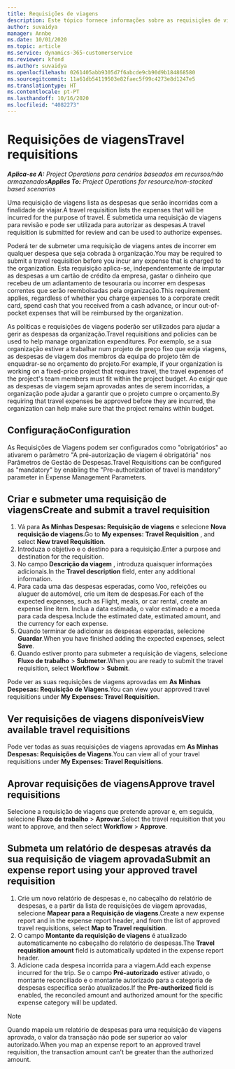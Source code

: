```yaml
---
title: Requisições de viagens
description: Este tópico fornece informações sobre as requisições de viagens.
author: suvaidya
manager: Annbe
ms.date: 10/01/2020
ms.topic: article
ms.service: dynamics-365-customerservice
ms.reviewer: kfend
ms.author: suvaidya
ms.openlocfilehash: 0261405abb9305d7f6abcde9cb90d9b184868580
ms.sourcegitcommit: 11a61db54119503e82faec5f99c4273e8d1247e5
ms.translationtype: HT
ms.contentlocale: pt-PT
ms.lasthandoff: 10/16/2020
ms.locfileid: "4082273"
---
```

# <a name="travel-requisitions"></a><span data-ttu-id="0c1c1-103">Requisições de viagens</span><span class="sxs-lookup"><span data-stu-id="0c1c1-103">Travel requisitions</span></span>

<span data-ttu-id="0c1c1-104">_**Aplica-se A:** Project Operations para cenários baseados em recursos/não armazenados_</span><span class="sxs-lookup"><span data-stu-id="0c1c1-104">_**Applies To:** Project Operations for resource/non-stocked based scenarios_</span></span>

<span data-ttu-id="0c1c1-105">Uma requisição de viagens lista as despesas que serão incorridas com a finalidade de viajar.</span><span class="sxs-lookup"><span data-stu-id="0c1c1-105">A travel requisition lists the expenses that will be incurred for the purpose of travel.</span></span> <span data-ttu-id="0c1c1-106">É submetida uma requisição de viagens para revisão e pode ser utilizada para autorizar as despesas.</span><span class="sxs-lookup"><span data-stu-id="0c1c1-106">A travel requisition is submitted for review and can be used to authorize expenses.</span></span>

<span data-ttu-id="0c1c1-107">Poderá ter de submeter uma requisição de viagens antes de incorrer em qualquer despesa que seja cobrada à organização.</span><span class="sxs-lookup"><span data-stu-id="0c1c1-107">You may be required to submit a travel requisition before you incur any expense that is charged to the organization.</span></span> <span data-ttu-id="0c1c1-108">Esta requisição aplica-se, independentemente de imputar as despesas a um cartão de crédito da empresa, gastar o dinheiro que recebeu de um adiantamento de tesouraria ou incorrer em despesas correntes que serão reembolsadas pela organização.</span><span class="sxs-lookup"><span data-stu-id="0c1c1-108">This requirement applies, regardless of whether you charge expenses to a corporate credit card, spend cash that you received from a cash advance, or incur out-of-pocket expenses that will be reimbursed by the organization.</span></span>

<span data-ttu-id="0c1c1-109">As políticas e requisições de viagens poderão ser utilizados para ajudar a gerir as despesas da organização.</span><span class="sxs-lookup"><span data-stu-id="0c1c1-109">Travel requisitions and policies can be used to help manage organization expenditures.</span></span> <span data-ttu-id="0c1c1-110">Por exemplo, se a sua organização estiver a trabalhar num projeto de preço fixo que exija viagens, as despesas de viagem dos membros da equipa do projeto têm de enquadrar-se no orçamento do projeto.</span><span class="sxs-lookup"><span data-stu-id="0c1c1-110">For example, if your organization is working on a fixed-price project that requires travel, the travel expenses of the project's team members must fit within the project budget.</span></span> <span data-ttu-id="0c1c1-111">Ao exigir que as despesas de viagem sejam aprovadas antes de serem incorridas, a organização pode ajudar a garantir que o projeto cumpre o orçamento.</span><span class="sxs-lookup"><span data-stu-id="0c1c1-111">By requiring that travel expenses be approved before they are incurred, the organization can help make sure that the project remains within budget.</span></span>

## <a name="configuration"></a><span data-ttu-id="0c1c1-112">Configuração</span><span class="sxs-lookup"><span data-stu-id="0c1c1-112">Configuration</span></span> 

<span data-ttu-id="0c1c1-113">As Requisições de Viagens podem ser configurados como "obrigatórios" ao ativarem o parâmetro "A pré-autorização de viagem é obrigatória" nos Parâmetros de Gestão de Despesas.</span><span class="sxs-lookup"><span data-stu-id="0c1c1-113">Travel Requisitions can be configured as "mandatory" by enabling the "Pre-authorization of travel is mandatory" parameter in Expense Management Parameters.</span></span> 

## <a name="create-and-submit-a-travel-requisition"></a><span data-ttu-id="0c1c1-114">Criar e submeter uma requisição de viagens</span><span class="sxs-lookup"><span data-stu-id="0c1c1-114">Create and submit a travel requisition</span></span>

1. <span data-ttu-id="0c1c1-115">Vá para **As Minhas Despesas: Requisição de viagens** e selecione **Nova requisição de viagens**.</span><span class="sxs-lookup"><span data-stu-id="0c1c1-115">Go to **My expenses: Travel Requisition** , and select **New travel Requisition**.</span></span>
2. <span data-ttu-id="0c1c1-116">Introduza o objetivo e o destino para a requisição.</span><span class="sxs-lookup"><span data-stu-id="0c1c1-116">Enter a purpose and destination for the requisition.</span></span>
3. <span data-ttu-id="0c1c1-117">No campo **Descrição da viagem** , introduza quaisquer informações adicionais.</span><span class="sxs-lookup"><span data-stu-id="0c1c1-117">In the  **Travel description** field, enter any additional information.</span></span> 
4. <span data-ttu-id="0c1c1-118">Para cada uma das despesas esperadas, como Voo, refeições ou aluguer de automóvel, crie um item de despesas.</span><span class="sxs-lookup"><span data-stu-id="0c1c1-118">For each of the expected expenses, such as Flight, meals, or car rental, create an expense line item.</span></span> <span data-ttu-id="0c1c1-119">Inclua a data estimada, o valor estimado e a moeda para cada despesa.</span><span class="sxs-lookup"><span data-stu-id="0c1c1-119">Include the estimated date, estimated amount, and the currency for each expense.</span></span> 
5. <span data-ttu-id="0c1c1-120">Quando terminar de adicionar as despesas esperadas, selecione **Guardar**.</span><span class="sxs-lookup"><span data-stu-id="0c1c1-120">When you have finished adding the expected expenses, select **Save**.</span></span>
6. <span data-ttu-id="0c1c1-121">Quando estiver pronto para submeter a requisição de viagens, selecione **Fluxo de trabalho** > **Submeter**.</span><span class="sxs-lookup"><span data-stu-id="0c1c1-121">When you are ready to submit the travel requisition, select **Workflow** > **Submit**.</span></span>

<span data-ttu-id="0c1c1-122">Pode ver as suas requisições de viagens aprovadas em **As Minhas Despesas: Requisição de Viagens**.</span><span class="sxs-lookup"><span data-stu-id="0c1c1-122">You can view your approved travel requisitions under **My Expenses: Travel Requisition**.</span></span> 

## <a name="view-available-travel-requisitions"></a><span data-ttu-id="0c1c1-123">Ver requisições de viagens disponíveis</span><span class="sxs-lookup"><span data-stu-id="0c1c1-123">View available travel requisitions</span></span>

<span data-ttu-id="0c1c1-124">Pode ver todas as suas requisições de viagens aprovadas em **As Minhas Despesas: Requisições de Viagens**.</span><span class="sxs-lookup"><span data-stu-id="0c1c1-124">You can view all of your travel requisitions under **My Expenses: Travel Requisitions**.</span></span>

## <a name="approve-travel-requisitions"></a><span data-ttu-id="0c1c1-125">Aprovar requisições de viagens</span><span class="sxs-lookup"><span data-stu-id="0c1c1-125">Approve travel requisitions</span></span>

<span data-ttu-id="0c1c1-126">Selecione a requisição de viagens que pretende aprovar e, em seguida, selecione **Fluxo de trabalho** > **Aprovar**.</span><span class="sxs-lookup"><span data-stu-id="0c1c1-126">Select the travel requisition that you want to approve, and then select **Workflow** > **Approve**.</span></span>  

## <a name="submit-an-expense-report-using-your-approved-travel-requisition"></a><span data-ttu-id="0c1c1-127">Submeta um relatório de despesas através da sua requisição de viagem aprovada</span><span class="sxs-lookup"><span data-stu-id="0c1c1-127">Submit an expense report using your approved travel requisition</span></span>

1. <span data-ttu-id="0c1c1-128">Crie um novo relatório de despesas e, no cabeçalho do relatório de despesas, e a partir da lista de requisições de viagem aprovadas, selecione **Mapear para a Requisição de viagens**.</span><span class="sxs-lookup"><span data-stu-id="0c1c1-128">Create a new expense report and in the expense report header, and from the list of approved travel requisitions, select **Map to Travel requisition**.</span></span>
2. <span data-ttu-id="0c1c1-129">O campo **Montante da requisição de viagens** é atualizado automaticamente no cabeçalho do relatório de despesas.</span><span class="sxs-lookup"><span data-stu-id="0c1c1-129">The **Travel requisition amount** field is automatically updated in the expense report header.</span></span>
3. <span data-ttu-id="0c1c1-130">Adicione cada despesa incorrida para a viagem.</span><span class="sxs-lookup"><span data-stu-id="0c1c1-130">Add each expense incurred for the trip.</span></span> <span data-ttu-id="0c1c1-131">Se o campo **Pré-autorizado** estiver ativado, o montante reconciliado e o montante autorizado para a categoria de despesas específica serão atualizados.</span><span class="sxs-lookup"><span data-stu-id="0c1c1-131">If the **Pre-authorized** field is enabled, the reconciled amount and authorized amount for the specific expense category will be updated.</span></span>

> [!NOTE]
> <span data-ttu-id="0c1c1-132">Quando mapeia um relatório de despesas para uma requisição de viagens aprovada, o valor da transação não pode ser superior ao valor autorizado.</span><span class="sxs-lookup"><span data-stu-id="0c1c1-132">When you map an expense report to an approved travel requisition, the transaction amount can't be greater than the authorized amount.</span></span> 
